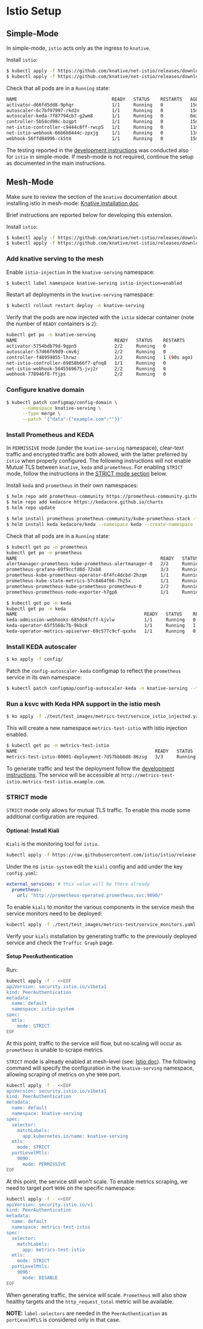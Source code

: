 # Istio Setup 

## Simple-Mode

In simple-mode, `istio` acts only as the ingress to `knative`. 

Install `istio`:

```bash
$ kubectl apply -f https://github.com/knative/net-istio/releases/download/knative-v1.16.0/istio.yaml
$ kubectl apply -f https://github.com/knative/net-istio/releases/download/knative-v1.16.0/net-istio.yaml
```

Check that all pods are in a `Running` state:

```bash
NAME                                   READY   STATUS    RESTARTS   AGE
activator-d66fd5dd8-9phqr              1/1     Running   0          15m
autoscaler-6c7bf97997-rkd2n            1/1     Running   0          15m
autoscaler-keda-7f87794cb7-g2wm8       1/1     Running   0          6m32s
controller-5b54cd98c-bzgpt             1/1     Running   0          15m
net-istio-controller-c9444c8ff-rwcp5   1/1     Running   0          11m
net-istio-webhook-66b6b6444c-zpxjg     1/1     Running   0          11m
webhook-56ffd84996-ck5tm               1/1     Running   0          15m
```

The testing reported in the [development instructions](./DEVELOPMENT.md) was conducted also for `istio` in simple-mode. 
If mesh-mode is not required, continue the setup as documented in the main instructions. 

## Mesh-Mode 

Make sure to review the section of the `knative` documentation about installing istio in mesh-mode: [Knative installation doc](https://knative.dev/docs/admin/install/serving/install-serving-with-yaml/#install-a-networking-layer).

Brief instructions are reported below for developing this extension.

Install `istio`:

```bash
$ kubectl apply -f https://github.com/knative/net-istio/releases/download/knative-v1.16.0/istio.yaml
$ kubectl apply -f https://github.com/knative/net-istio/releases/download/knative-v1.16.0/net-istio.yaml
```

### Add knative serving to the mesh

Enable `istio-injection` in the `knative-serving` namespace:

```bash
$ kubectl label namespace knative-serving istio-injection=enabled
```

Restart all deployments in the `knative-serving` namespace:

```bash
$ kubectl rollout restart deploy -n knative-serving
```

Verify that the pods are now injected with the `istio` sidecar container (note the number of `READY` containers is `2`):

```bash
kubectl get po -n knative-serving
NAME                                    READY   STATUS    RESTARTS      AGE
activator-5754bdb79d-9gpn5              2/2     Running   0             91s
autoscaler-57d66f69d9-cmv6j             2/2     Running   0             91s
controller-f48959855-lhrwz              2/2     Running   1 (90s ago)   91s
net-istio-controller-69858b66f7-qfnq8   1/1     Running   0             91s
net-istio-webhook-5645569675-jvj2r      2/2     Running   0             91s
webhook-778946f8-ftjps                  2/2     Running   0             91s
```

### Configure knative domain 

```bash
$ kubectl patch configmap/config-domain \
      --namespace knative-serving \
      --type merge \
      --patch '{"data":{"example.com":""}}'
```

### Install Prometheus and KEDA

In `PERMISSIVE` mode (under the `knative-serving` namespace), clear-text traffic and encrypted traffic are both allowed, with the latter preferred by `istio` when properly configured. The following instructions will not enable Mutual TLS between `knative`, `keda` and `prometheus`. For enabling `STRICT` mode, follow the instructions in the [STRICT mode section](#strict-mode) below.

Install `keda` and `prometheus` in their own namespaces:
```bash
$ helm repo add prometheus-community https://prometheus-community.github.io/helm-charts
$ helm repo add kedacore https://kedacore.github.io/charts
$ helm repo update

$ helm install prometheus prometheus-community/kube-prometheus-stack -f prometheus_values.yaml --namespace prometheus --create-namespace
$ helm install keda kedacore/keda --namespace keda --create-namespace
```

Check that all pods are in a `Running` state:

```bash
$ kubectl get po -n prometheus
kubectl get po -n prometheus
NAME                                                     READY   STATUS    RESTARTS   AGE
alertmanager-prometheus-kube-prometheus-alertmanager-0   2/2     Running   0          75s
prometheus-grafana-69f9ccfd8d-72xb8                      3/3     Running   0          87s
prometheus-kube-prometheus-operator-6f4fc4dcbd-2hzqm     1/1     Running   0          87s
prometheus-kube-state-metrics-57c8464f66-7h25x           1/1     Running   0          87s
prometheus-prometheus-kube-prometheus-prometheus-0       2/2     Running   0          75s
prometheus-prometheus-node-exporter-h7gp6                1/1     Running   0          87s
```

```bash
$ kubectl get po -n keda
kubectl get po -n keda
NAME                                               READY   STATUS    RESTARTS      AGE
keda-admission-webhooks-685d94fcff-kjvlw           1/1     Running   0             80s
keda-operator-65f5568c7b-9kbc8                     1/1     Running   1 (73s ago)   80s
keda-operator-metrics-apiserver-69c577c9cf-qxxhx   1/1     Running   0             80s
```

### Install KEDA autoscaler

```bash
$ ko apply -f config/
```

Patch the `config-autoscaler-keda` configmap to reflect the `prometheus` service in its own namespace:

```bash
$ kubectl patch configmap/config-autoscaler-keda -n knative-serving --type merge -p '{"data": { "autoscaler.keda.prometheus-address": "http://prometheus-operated.prometheus.svc:9090"}}'
```

### Run a ksvc with Keda HPA support in the istio mesh

```bash
$ ko apply -f ./test/test_images/metrics-test/service_istio_injected.yaml -- -n metrics-test-istio
```

This will create a new namespace `metrics-test-istio` with istio injection enabled.

```bash
$ kubectl get po -n metrics-test-istio
NAME                                                   READY   STATUS    RESTARTS   AGE
metrics-test-istio-00001-deployment-7d57bbb8d8-86zsg   3/3     Running   0          77s
```

To generate traffic and test the deployment follow the [development instructions](./DEVELOPMENT.md). The service will be accessible at `http://metrics-test-istio.metrics-test-istio.example.com`.

### STRICT mode

`STRICT` mode only allows for mutual TLS traffic. To enable this mode some additional configuration are required.

#### Optional: Install Kiali

`Kiali` is the monitoring tool for `istio`.

```bash
kubectl apply -f https://raw.githubusercontent.com/istio/istio/release-1.22/samples/addons/kiali.yaml
```

Under the ns `istio-system` edit the `kiali` config and add under the key `config.yaml`:

```yaml
external_services: # this value will be there already
  prometheus:
    url: "http://prometheus-operated.prometheus.svc:9090/"
```

To enable `kiali` to monitor the various components in the service mesh the service monitors need to be deployed:

```bash
kubectl apply -f ./test/test_images/metrics-test/service_monitors.yaml
```

Verify your `kiali` installation by generating traffic to the previously deployed service and check the `Traffic Graph` page. 

#### Setup PeerAuthentication

Run:

```bash
kubectl apply -f - <<EOF
apiVersion: security.istio.io/v1beta1
kind: PeerAuthentication
metadata:
  name: default
  namespace: istio-system
spec:
  mtls:
    mode: STRICT
EOF
```

At this point, traffic to the service will flow, but no scaling will occur as `prometheus` is unable to scrape metrics.

`STRICT` mode is already enabled at mesh-level (see: [Istio doc](https://istio.io/latest/docs/reference/config/security/peer_authentication/)). 
The following command will specify the configuration in the `knative-serving` namespace, allowing scraping of metrics on yhe `9090` port.

```bash
kubectl apply -f - <<EOF
apiVersion: security.istio.io/v1beta1
kind: PeerAuthentication
metadata:
  name: default
  namespace: knative-serving
spec:
  selector:
    matchLabels:
      app.kubernetes.io/name: knative-serving
  mtls:
    mode: STRICT
  portLevelMtls:
    9090:
      mode: PERMISSIVE
EOF
```

At this point, the service still won't scale. To enable metrics scraping, we need to target port `9096` on the specific namespace:

```bash
kubectl apply -f - <<EOF
apiVersion: security.istio.io/v1
kind: PeerAuthentication
metadata:
  name: default
  namespace: metrics-test-istio
spec:
  selector:
    matchLabels:
      app: metrics-test-istio
  mtls:
    mode: STRICT
  portLevelMtls:
    9096:
      mode: DISABLE
EOF
```

When generating traffic, the service will scale. `Prometheus` will also show healthy targets and the `http_request_total` metric will be available.

**NOTE:** `label-selectors` are needed in the `PeerAuthentication` as `portLevelMTLS` is considered only in that case. 